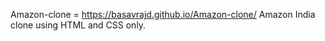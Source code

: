 Amazon-clone = https://basavrajd.github.io/Amazon-clone/
Amazon India clone using HTML and CSS only.
